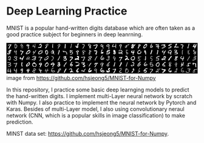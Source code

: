 # Deep Learning Practice
MNIST is a popular hand-written digits database which are often taken as a good practice subject for beginners in deep leanrning. 

![](image/mnist_image.png) 
image from https://github.com/hsjeong5/MNIST-for-Numpy

In this repository, I practice some basic deep learnging models to predict the hand-written digits. 
I implement multi-Layer neural network by scratch with Numpy. I also practice to implement the neural network by Pytorch and Karas. Besides of multi-Layer model, I also using convolutionary neraul network (CNN, which is a popular skills in image classification) to make prediction.


MINST data set: https://github.com/hsjeong5/MNIST-for-Numpy.






